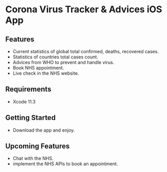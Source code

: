 #  Corona Virus Tracker & Advices iOS App

## Features
* Current statistics of global total confirmed, deaths, recovered cases.
* Statistics of countries total cases count.
* Advices from WHO to prevent and handle virus.
* Book NHS appointment.
* Live check in the NHS website.

## Requirements
* Xcode 11.3

## Getting Started
* Download the app and enjoy.

## Upcoming Features
* Chat with the NHS.
* implement the NHS APIs to book an appointment.
